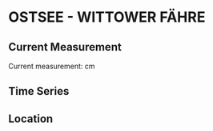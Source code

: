 # OSTSEE - WITTOWER FÄHRE

## Current Measurement

Current measurement: <Value topic="rivers/pegel-online/OSTSEE/WITTOWER-FAEHRE/measurementValue"/> cm

## Time Series

<TimeSeries topic="rivers/pegel-online/OSTSEE/WITTOWER-FAEHRE/measurementValue" period="week" />

## Location

<WorldMap>
  <Marker lat="54.55759359561219" lon="13.245134582969719" labelTopic="rivers/pegel-online/OSTSEE/WITTOWER-FAEHRE/measurementValue" />
</WorldMap>
